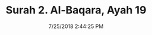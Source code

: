 ---
title       : "Surah 2. Al-Baqara, Ayah 19"
date        : 7/25/2018 2:44:25 PM
draft       : false
type        : "quran"
layout      : "compare"
BookCode    : "CMP"
SurahNumber : "2"
AyahNumber  : "19"
TotalAyah   : "286"
---